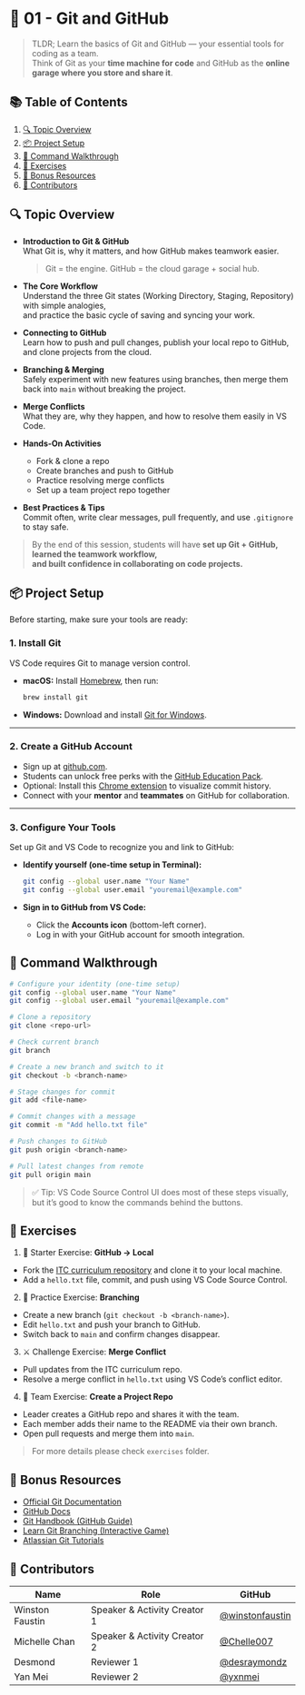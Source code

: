 # 🧠 01 - Git and GitHub

> TLDR; Learn the basics of Git and GitHub — your essential tools for coding as a team.  
> Think of Git as your **time machine for code** and GitHub as the **online garage where you store and share it**.

## 📚 Table of Contents

1. [🔍 Topic Overview](#-topic-overview)
2. [📦 Project Setup](#-project-setup)
3. [📄 Command Walkthrough](#-command-walkthrough)
4. [🧪 Exercises](#-exercises)
5. [📝 Bonus Resources](#-bonus-resources)
6. [🙌 Contributors](#-contributors)

## 🔍 Topic Overview

- **Introduction to Git & GitHub**  
  What Git is, why it matters, and how GitHub makes teamwork easier.  
  > Git = the engine. GitHub = the cloud garage + social hub.  

- **The Core Workflow**  
  Understand the three Git states (Working Directory, Staging, Repository) with simple analogies,  
  and practice the basic cycle of saving and syncing your work.  

- **Connecting to GitHub**  
  Learn how to push and pull changes, publish your local repo to GitHub, and clone projects from the cloud.  

- **Branching & Merging**  
  Safely experiment with new features using branches, then merge them back into `main` without breaking the project.  

- **Merge Conflicts**  
  What they are, why they happen, and how to resolve them easily in VS Code.  

- **Hands-On Activities**  
  - Fork & clone a repo  
  - Create branches and push to GitHub  
  - Practice resolving merge conflicts  
  - Set up a team project repo together  

- **Best Practices & Tips**  
  Commit often, write clear messages, pull frequently, and use `.gitignore` to stay safe.  

> By the end of this session, students will have **set up Git + GitHub, learned the teamwork workflow,  
> and built confidence in collaborating on code projects.**

## 📦 Project Setup

Before starting, make sure your tools are ready:

### 1. Install Git  
VS Code requires Git to manage version control.  

- **macOS:** Install [Homebrew](https://brew.sh/), then run:  
  ```bash
  brew install git
  ```

- **Windows:** Download and install [Git for Windows](https://git-scm.com/downloads/win).

---

### 2. Create a GitHub Account
- Sign up at [github.com](https://github.com/).
- Students can unlock free perks with the [GitHub Education Pack](https://education.github.com/pack).
- Optional: Install this [Chrome extension](https://chromewebstore.google.com/detail/le-git-graph-commits-grap/joggkdfebigddmaagckekihhfncdobff) to visualize commit history.
- Connect with your **mentor** and **teammates** on GitHub for collaboration.

---

### 3. Configure Your Tools
Set up Git and VS Code to recognize you and link to GitHub:

- **Identify yourself (one-time setup in Terminal):**
  ```bash
  git config --global user.name "Your Name"
  git config --global user.email "youremail@example.com"
  ```

- **Sign in to GitHub from VS Code:**
  - Click the **Accounts icon** (bottom-left corner).
  - Log in with your GitHub account for smooth integration.

## 📄 Command Walkthrough

```bash
# Configure your identity (one-time setup)
git config --global user.name "Your Name"
git config --global user.email "youremail@example.com"

# Clone a repository
git clone <repo-url>

# Check current branch
git branch

# Create a new branch and switch to it
git checkout -b <branch-name>

# Stage changes for commit
git add <file-name>

# Commit changes with a message
git commit -m "Add hello.txt file"

# Push changes to GitHub
git push origin <branch-name>

# Pull latest changes from remote
git pull origin main
```

>✅ Tip: VS Code Source Control UI does most of these steps visually, but it’s good to know the commands behind the buttons.

## 🧪 Exercises

1. 🏁 Starter Exercise: **GitHub → Local**  
  - Fork the [ITC curriculum repository](https://github.com/SIMITClub/ITCamp-Frontendamentals) and clone it to your local machine.  
  - Add a `hello.txt` file, commit, and push using VS Code Source Control.  

2. 🔧 Practice Exercise: **Branching**  
  - Create a new branch (`git checkout -b <branch-name>`).  
  - Edit `hello.txt` and push your branch to GitHub.  
  - Switch back to `main` and confirm changes disappear.  

3. ⚔️ Challenge Exercise: **Merge Conflict**  
  - Pull updates from the ITC curriculum repo.  
  - Resolve a merge conflict in `hello.txt` using VS Code’s conflict editor.  

4. 🧠 Team Exercise: **Create a Project Repo**  
  - Leader creates a GitHub repo and shares it with the team.  
  - Each member adds their name to the README via their own branch.  
  - Open pull requests and merge them into `main`.  

> For more details please check `exercises` folder.

## 📝 Bonus Resources

* [Official Git Documentation](https://git-scm.com/doc)  
* [GitHub Docs](https://docs.github.com/)  
* [Git Handbook (GitHub Guide)](https://guides.github.com/introduction/git-handbook/)  
* [Learn Git Branching (Interactive Game)](https://learngitbranching.js.org/)  
* [Atlassian Git Tutorials](https://www.atlassian.com/git/tutorials)  

## 🙌 Contributors
| Name         | Role                | GitHub                                             |
| ------------ | ------------------- | -------------------------------------------------- |
| Winston Faustin    | Speaker & Activity Creator 1 | [@winstonfaustin](https://github.com/winstonfaustin)       |
| Michelle Chan    | Speaker & Activity Creator 2 | [@Chelle007](https://github.com/Chelle007)       |
| Desmond | Reviewer 1         | [@desraymondz](https://github.com/desraymondz)       |
| Yan Mei | Reviewer 2         | [@yxnmei](https://github.com/yxnmei)       |
